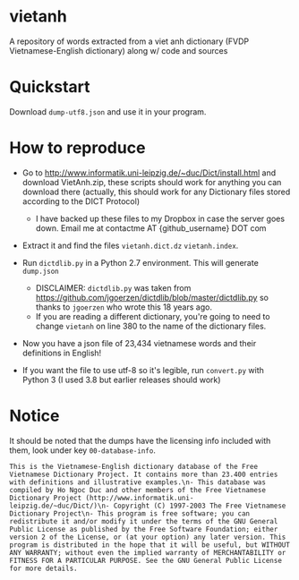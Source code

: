# vietanh
A repository of words extracted from a viet anh dictionary (FVDP Vietnamese-English dictionary) along w/ code and sources

# Quickstart

Download `dump-utf8.json` and use it in your program.

# How to reproduce

- Go to http://www.informatik.uni-leipzig.de/~duc/Dict/install.html and download VietAnh.zip, these scripts should work for anything you can download there (actually, this should work for any Dictionary files stored according to the DICT Protocol)
  - I have backed up these files to my Dropbox in case the server goes down. Email me at contactme AT {github_username} DOT com

- Extract it and find the files `vietanh.dict.dz` `vietanh.index`.

- Run `dictdlib.py` in a Python 2.7 environment. This will generate `dump.json`
  - DISCLAIMER: `dictdlib.py` was taken from https://github.com/jgoerzen/dictdlib/blob/master/dictdlib.py so thanks to `jgoerzen` who wrote this 18 years ago.
  - If you are reading a different dictionary, you're going to need to change `vietanh` on line 380 to the name of the dictionary files.

- Now you have a json file of 23,434 vietnamese words and their definitions in English!

- If you want the file to use utf-8 so it's legible, run `convert.py` with Python 3 (I used 3.8 but earlier releases should work)


# Notice

It should be noted that the dumps have the licensing info included with them, look under key `00-database-info`.

```
This is the Vietnamese-English dictionary database of the Free Vietnamese Dictionary Project. It contains more than 23.400 entries with definitions and illustrative examples.\n- This database was compiled by Ho Ngoc Duc and other members of the Free Vietnamese Dictionary Project (http://www.informatik.uni-leipzig.de/~duc/Dict/)\n- Copyright (C) 1997-2003 The Free Vietnamese Dictionary Project\n- This program is free software; you can redistribute it and/or modify it under the terms of the GNU General Public License as published by the Free Software Foundation; either version 2 of the License, or (at your option) any later version. This program is distributed in the hope that it will be useful, but WITHOUT ANY WARRANTY; without even the implied warranty of MERCHANTABILITY or FITNESS FOR A PARTICULAR PURPOSE. See the GNU General Public License for more details.
```
